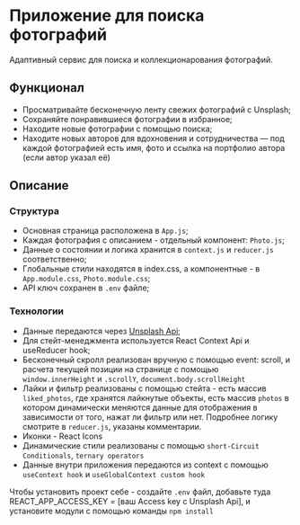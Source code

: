 # Приложение для поиска фотографий

Адаптивный сервис для поиска и коллекционарования фотографий.

## Функционал

- Просматривайте бесконечную ленту свежих фотографий с Unsplash;
- Сохраняйте понравившиеся фотографии в избранное;
- Находите новые фотографии с помощью поиска;
- Находите новых авторов для вдохновения и сотрудничества — под каждой фотографией есть имя, фото и ссылка на портфолио автора (если автор указал её)

## Описание

### Структура

- Основная страница расположена в `App.js`;
- Каждая фотография с описанием - отдельный компонент: `Photo.js`;
- Данные о состоянии и логика хранится в `context.js` и `reducer.js` соответственно;
- Глобальные стили находятся в index.css, а компонентные - в `App.module.css`, `Photo.module.css`;
- API ключ сохранен в `.env` файле;

### Технологии

- Данные передаются через [Unsplash Api](https://unsplash.com/documentation#getting-started);
- Для стейт-менеджмента используется React Context Api и useReducer hook;
- Бесконечный скролл реализован вручную с помощью event: scroll, и расчета текущей позиции на странице с помощью `window.innerHeight` и `.scrollY`, `document.body.scrollHeight`
- Лайки и фильтр реализованы с помощью стейта - есть массив `liked_photos`, где хранятся лайкнутые объекты, есть массив `photos` в котором динамически меняются данные для отображения в зависимости от того, нажат ли фильтр или нет. Подробнее логику смотрите в `reducer.js`, указаны комментарии.
- Иконки - React Icons
- Динамические стили реализованы с помощью `short-Circuit Conditionals`, `ternary operators`
- Данные внутри приложения передаются из context с помощью `useContext hook` и `useGlobalContext custom hook`

Чтобы установить проект себе - создайте `.env` файл, добавьте туда REACT_APP_ACCESS_KEY = [ваш Access key с Unsplash Api], и установите модули с помощью команды `npm install`
